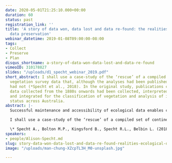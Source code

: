 ```yaml
---
date: 2020-05-01T21:25:10.000+00:00
duration: 60
status: past
registration_link: ''
title: 'A story of data won, data lost and data re-found: the realities of ecological
  data preservation'
webinar_datetime: 2019-01-08T09:00:00-08:00
tags:
- Collect
- Preserve
- Plan
disqus_shortname: a-story-of-data-won-data-lost-and-data-re-found
vimeoID: 310178827
slides: "/uploads/d1_specht_webinar_2019.pdf"
short_abstract: I shall use a case-study of the ‘rescue’ of a compiled set of continent-wide
  vegetation survey data that, although the analyses had been published, the raw data
  had not (*Specht et al., 2018). In the original study, publications containing plot
  data collected from the 1880s onwards had been collected, interpreted, digitised,
  and integrated for the classification of vegetation and analysis of its conservation
  status across Australia.
abstract: |-
  Successful maintenance and accessibility of ecological data enables comprehension of the nature and causes of ecosystem change and makes informed action possible. However, much valuable data are not in institutional hands, and there are many pitfalls of non-institutional ecological data conservation. Interruptions to custodianship, outdated media, lost knowledge and the continuous evolution of species names makes conservation of such data challenging.

  I shall use a case-study of the ‘rescue’ of a compiled set of continent-wide vegetation survey data that, although the analyses had been published, the raw data had not (*Specht et al., 2018). In the original study, publications containing plot data collected from the 1880s onwards had been collected, interpreted, digitised, and integrated for the classification of vegetation and analysis of its conservation status across Australia. These compiled data form an extremely valuable national collection that demanded publishing in open, readily accessible online repositories such as the [Terrestrial Ecosystem Research Network](http://www.tern.org.au/) and the [Atlas of Living Australia](http://www.ala.org.au/), the Australian node of the [Global Biodiversity Information Facility](http://www.gbif.org/). This webinar will take you through the workflow from the original data collection in which the presenter participated as a young student, to the present-day deposition of the data in a modern repository. It is hoped that the lessons learnt from this project will trigger a sober review of the value of endangered data and the importance of suitable and timely archiving so the initial unique collection investment enables multiple re-use in perpetuity.

  \* Specht A., Bolton M.P., Kingsford B., Specht R.L., Belbin L. (2018) A story of data won, data lost and data re-found: the realities of ecological data preservation. Biodiversity Data Journal 6:e28073. doi: 10.3897/BDJ.6.e28073
speakers:
- people/Alison-Specht.md
slug: story-data-won-data-lost-and-data-re-found-realities-ecological-data-preservation
image: "/uploads/man-chung-XZcpTL3H_M0-unsplash.jpg"

---
```

